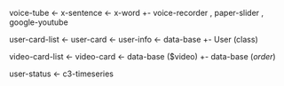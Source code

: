 
voice-tube  <- x-sentence <- x-word
    +- voice-recorder , paper-slider , google-youtube


user-card-list  <- user-card <- user-info <- data-base
    								+- User (class)

video-card-list <- video-card <- data-base ($video)
	 +- data-base (_order_)


user-status <- c3-timeseries


